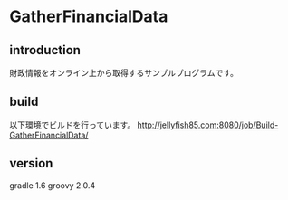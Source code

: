 GatherFinancialData
===================

## introduction

財政情報をオンライン上から取得するサンプルプログラムです。

## build

以下環境でビルドを行っています。
http://jellyfish85.com:8080/job/Build-GatherFinancialData/


## version

gradle 1.6
groovy 2.0.4